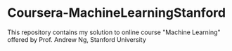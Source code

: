 # Coursera-MachineLearningStanford
This repository contains my solution to online course "Machine Learning" offered by Prof. Andrew Ng, Stanford University
